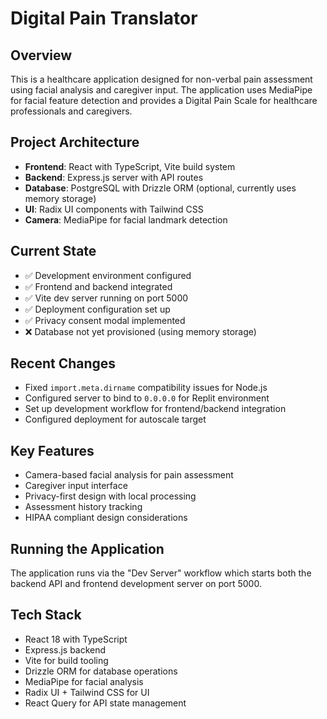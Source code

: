 # Digital Pain Translator

## Overview
This is a healthcare application designed for non-verbal pain assessment using facial analysis and caregiver input. The application uses MediaPipe for facial feature detection and provides a Digital Pain Scale for healthcare professionals and caregivers.

## Project Architecture
- **Frontend**: React with TypeScript, Vite build system
- **Backend**: Express.js server with API routes
- **Database**: PostgreSQL with Drizzle ORM (optional, currently uses memory storage)
- **UI**: Radix UI components with Tailwind CSS
- **Camera**: MediaPipe for facial landmark detection

## Current State
- ✅ Development environment configured
- ✅ Frontend and backend integrated
- ✅ Vite dev server running on port 5000
- ✅ Deployment configuration set up
- ✅ Privacy consent modal implemented
- ❌ Database not yet provisioned (using memory storage)

## Recent Changes
- Fixed `import.meta.dirname` compatibility issues for Node.js
- Configured server to bind to `0.0.0.0` for Replit environment
- Set up development workflow for frontend/backend integration
- Configured deployment for autoscale target

## Key Features
- Camera-based facial analysis for pain assessment
- Caregiver input interface
- Privacy-first design with local processing
- Assessment history tracking
- HIPAA compliant design considerations

## Running the Application
The application runs via the "Dev Server" workflow which starts both the backend API and frontend development server on port 5000.

## Tech Stack
- React 18 with TypeScript
- Express.js backend
- Vite for build tooling
- Drizzle ORM for database operations
- MediaPipe for facial analysis
- Radix UI + Tailwind CSS for UI
- React Query for API state management